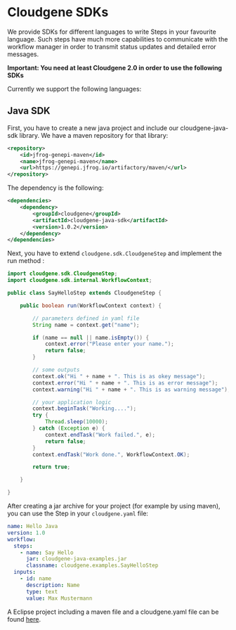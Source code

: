 # Cloudgene SDKs

We provide SDKs for different languages to write Steps in your favourite language. Such steps have much more capabilities to communicate with the workflow manager in order to transmit status updates and detailed error messages.

**Important: You need at least Cloudgene 2.0 in order to use the following SDKs**

Currently we support the following languages:

## Java SDK

First, you have to create a new java project and include our cloudgene-java-sdk library. We have a maven repository for that library:

```xml
<repository>
    <id>jfrog-genepi-maven</id>
    <name>jfrog-genepi-maven</name>
    <url>https://genepi.jfrog.io/artifactory/maven/</url>
</repository>
```

The dependency is the following:

```xml
<dependencies>
    <dependency>
        <groupId>cloudgene</groupId>
        <artifactId>cloudgene-java-sdk</artifactId>
        <version>1.0.2</version>
    </dependency>
</dependencies>
```

Next, you have to extend `cloudgene.sdk.CloudgeneStep` and implement the run method :

```java
import cloudgene.sdk.CloudgeneStep;
import cloudgene.sdk.internal.WorkflowContext;

public class SayHelloStep extends CloudgeneStep {

	public boolean run(WorkflowContext context) {

		// parameters defined in yaml file
		String name = context.get("name");

		if (name == null || name.isEmpty()) {
			context.error("Please enter your name.");
			return false;
		}

		// some outputs
		context.ok("Hi " + name + ". This is as okey message");
		context.error("Hi " + name + ". This is as error message");
		context.warning("Hi " + name + ". This is as warning message");		

		// your application logic
		context.beginTask("Working....");
		try {
			Thread.sleep(10000);
		} catch (Exception e) {
			context.endTask("Work failed.", e);
			return false;
		}
		context.endTask("Work done.", WorkflowContext.OK);

		return true;

	}

}
```

After creating a jar archive for your project (for example by using maven), you can use the Step in your `cloudgene.yaml` file:

```yaml
name: Hello Java
version: 1.0
workflow:
  steps:
    - name: Say Hello
      jar: cloudgene-java-examples.jar
      classname: cloudgene.examples.SayHelloStep
  inputs:
    - id: name
      description: Name
      type: text
      value: Max Mustermann
```

A Eclipse project including a maven file and a cloudgene.yaml file can be found [here](https://github.com/genepi/cloudgene-examples/tree/master/cloudgene-java-examples).
